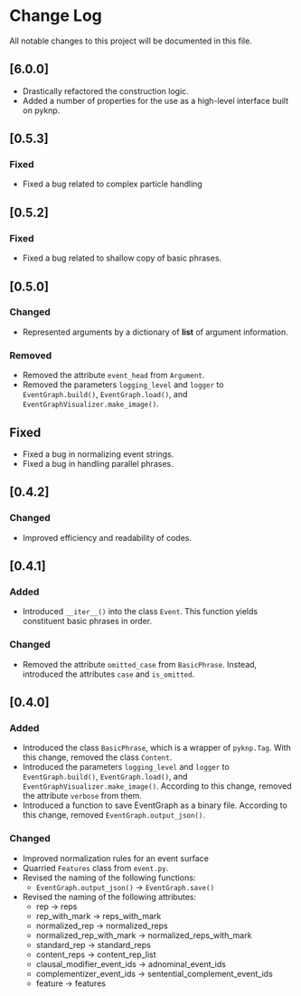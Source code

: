 # Change Log
All notable changes to this project will be documented in this file.

## [6.0.0]
- Drastically refactored the construction logic.
- Added a number of properties for the use as a high-level interface built on pyknp.

## [0.5.3]

### Fixed
- Fixed a bug related to complex particle handling

## [0.5.2]

### Fixed
- Fixed a bug related to shallow copy of basic phrases.

## [0.5.0]

### Changed
- Represented arguments by a dictionary of **list** of argument information.

### Removed
- Removed the attribute `event_head` from `Argument`. 
- Removed the parameters `logging_level` and `logger` to `EventGraph.build()`, `EventGraph.load()`, and `EventGraphVisualizer.make_image()`.

## Fixed
- Fixed a bug in normalizing event strings.
- Fixed a bug in handling parallel phrases.

## [0.4.2]

### Changed
- Improved efficiency and readability of codes.

## [0.4.1]

### Added
- Introduced `__iter__()` into the class `Event`. This function yields constituent basic phrases in order.

### Changed
- Removed the attribute `omitted_case` from `BasicPhrase`. Instead, introduced the attributes `case` and `is_omitted`.

## [0.4.0]

### Added
- Introduced the class `BasicPhrase`, which is a wrapper of `pyknp.Tag`. With this change, removed the class `Content`.
- Introduced the parameters `logging_level` and `logger` to `EventGraph.build()`, `EventGraph.load()`, and `EventGraphVisualizer.make_image()`. According to this change, removed the attribute `verbose` from them.
- Introduced a function to save EventGraph as a binary file. According to this change, removed `EventGraph.output_json()`.

### Changed
- Improved normalization rules for an event surface
- Quarried `Features` class from `event.py`.
- Revised the naming of the following functions:
  - `EventGraph.output_json()` -> `EventGraph.save()`
- Revised the naming of the following attributes:
  - rep -> reps
  - rep_with_mark -> reps_with_mark
  - normalized_rep -> normalized_reps
  - normalized_rep_with_mark -> normalized_reps_with_mark
  - standard_rep -> standard_reps
  - content_reps -> content_rep_list
  - clausal_modifier_event_ids -> adnominal_event_ids
  - complementizer_event_ids -> sentential_complement_event_ids
  - feature -> features
